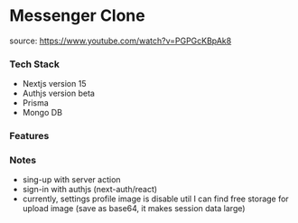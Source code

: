 # Messenger Clone

source: https://www.youtube.com/watch?v=PGPGcKBpAk8

### Tech Stack

- Nextjs version 15
- Authjs version beta
- Prisma
- Mongo DB

### Features

### Notes

- sing-up with server action
- sign-in with authjs (next-auth/react)
- currently, settings profile image is disable util I can find free storage for upload image (save as base64, it makes session data large)
